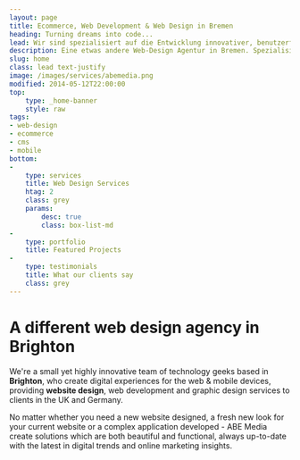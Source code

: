 ```yaml
---
layout: page
title: Ecommerce, Web Development & Web Design in Bremen
heading: Turning dreams into code...
lead: Wir sind spezialisiert auf die Entwicklung innovativer, benutzerfreundlicher Websites, die auffällige Designs bieten und auf jedem Gerät wunderschön rendern.
description: Eine etwas andere Web-Design Agentur in Bremen. Spezialisiert auf Web-Design, Ecommerce & cms Entwicklung.
slug: home
class: lead text-justify
image: /images/services/abemedia.png
modified: 2014-05-12T22:00:00
top:
    type: _home-banner
    style: raw
tags:
- web-design
- ecommerce
- cms
- mobile
bottom: 
-
    type: services
    title: Web Design Services
    htag: 2
    class: grey
    params:
        desc: true
        class: box-list-md
-
    type: portfolio
    title: Featured Projects
-
    type: testimonials
    title: What our clients say
    class: grey
---
```


# A different web design agency in Brighton

We're a small yet highly innovative team of technology geeks based in <strong>Brighton</strong>, who create digital experiences for the web & mobile devices, providing <strong>website design</strong>, web development and graphic design services to clients in the UK and Germany.

No matter whether you need a new website designed, a fresh new look for your current website or a complex application developed - ABE Media create solutions which are both beautiful and functional, always up-to-date with the latest in digital trends and online marketing insights.
